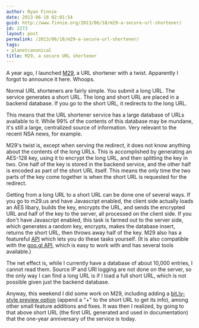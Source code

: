 ```yaml
---
author: Ryan Finnie
date: 2013-06-18 02:01:54
guid: http://www.finnie.org/2013/06/18/m29-a-secure-url-shortener/
id: 2273
layout: post
permalink: /2013/06/18/m29-a-secure-url-shortener/
tags:
- planetcanonical
title: M29, a secure URL shortener
---
```

A year ago, I launched [M29](http://m29.us/), a URL shortener with a twist. Apparently I forgot to announce it here. Whoops.

Normal URL shorteners are fairly simple. You submit a long URL. The service generates a short URL. The long and short URL are placed in a backend database. If you go to the short URL, it redirects to the long URL.

This means that the URL shortener service has a large database of URLs available to it. While 99% of the contents of this database may be mundane, it's still a large, centralized source of information. Very relevant to the recent NSA news, for example.

M29's twist is, except when serving the redirect, it does not know anything about the contents of the long URLs. This is accomplished by generating an AES-128 key, using it to encrypt the long URL, and then splitting the key in two. One half of the key is stored in the backend service, and the other half is encoded as part of the short URL itself. This means the only time the two parts of the key come together is when the short URL is requested for the redirect.

Getting from a long URL to a short URL can be done one of several ways. If you go to m29.us and have Javascript enabled, the client side actually loads an AES libary, builds the key, encrypts the URL, and sends the encrypted URL and half of the key to the server, all processed on the client side. If you don't have Javascript enabled, this task is farmed out to the server side, which generates a random key, encrypts, makes the database insert, returns the short URL, then throws away half of the key. M29 also has a featureful [API](http://m29.us/api/) which lets you do these tasks yourself. (It is also compatible with the [goo.gl API](https://developers.google.com/url-shortener/), which is easy to work with and has several tools available.)

The net effect is, while I currently have a database of about 10,000 entries, I cannot read them. Source IP and URI logging are not done on the server, so the only way I can find a long URL is if I load a full short URL, which is not possible given just the backend database.

Anyway, this weekend I did some work on M29, including adding a [bit.ly-style preview option](http://m29.us/AQ/UN3yIzB_FrI+) (append a "+" to the short URL to get its info), among other small feature additions and fixes. It was then I realized, by going to that above short URL (the first URL generated and used in documentation) that the one-year anniversary of the service is today.
